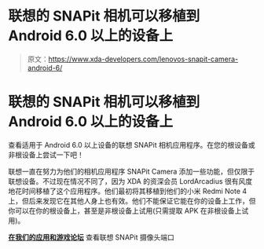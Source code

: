 # 联想的 SNAPit 相机可以移植到 Android 6.0 以上的设备上

> 原文：<https://www.xda-developers.com/lenovos-snapit-camera-android-6/>

# 联想的 SNAPit 相机可以移植到 Android 6.0 以上的设备上

查看适用于 Android 6.0 以上设备的联想 SNAPit 相机应用程序。在您的根设备或非根设备上尝试一下吧！

联想一直在努力为他们的相机应用程序 SNAPit Camera 添加一些功能，但仅限于联想设备。不过现在情况不同了，因为 XDA 的资深会员 LordArcadius 很有风度地花时间移植了这个应用程序。他们最初将其移植到他们的小米 Redmi Note 4 上，但后来发现它在其他人身上也有效。他们不能保证它能在你的设备上工作，但你可以在你的根设备上，甚至是非根设备上试用(只需提取 APK 在非根设备上试用)。

[**在我们的应用和游戏论坛**](https://forum.xda-developers.com/android/apps-games/app-lenovo-snapit-camera-redmi-note-4-t3608065) 查看联想 SNAPit 摄像头端口